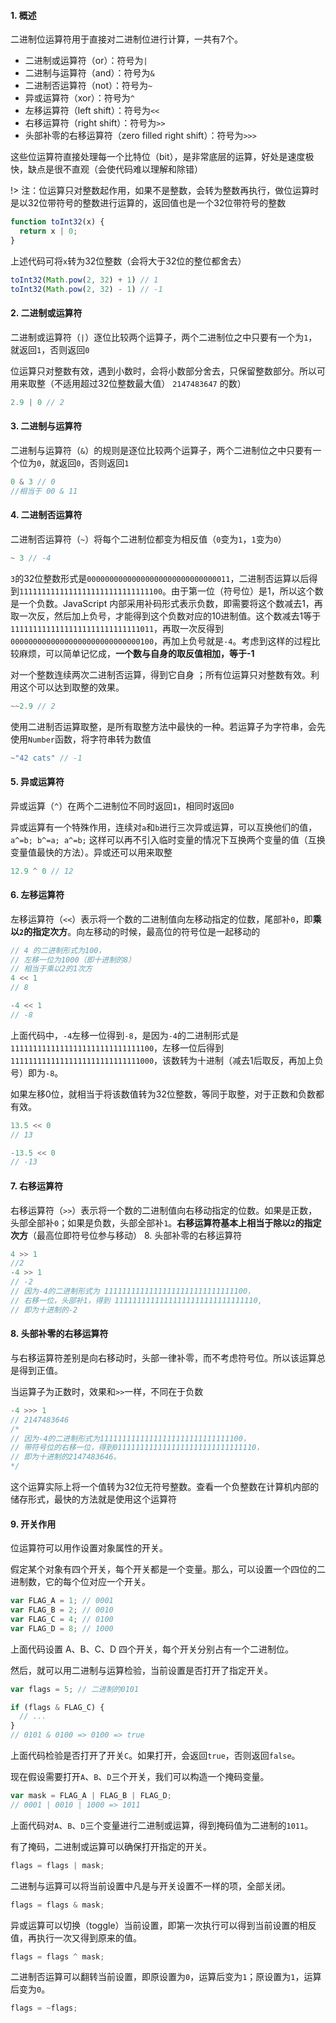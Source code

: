 #### 1. 概述

二进制位运算符用于直接对二进制位进行计算，一共有7个。

- 二进制或运算符（or）：符号为`|`
- 二进制与运算符（and）：符号为`&`
- 二进制否运算符（not）：符号为`~`
- 异或运算符（xor）：符号为`^`
- 左移运算符（left shift）：符号为`<<`
- 右移运算符（right shift）：符号为`>>`
- 头部补零的右移运算符（zero filled right shift）：符号为`>>>`

 这些位运算符直接处理每一个比特位（bit），是非常底层的运算，好处是速度极快，缺点是很不直观（会使代码难以理解和除错）

!> 注：位运算只对整数起作用，如果不是整数，会转为整数再执行，做位运算时是以32位带符号的整数进行运算的，返回值也是一个32位带符号的整数

```js
function toInt32(x) {
  return x | 0;
}
```

上述代码可将`x`转为32位整数（会将大于32位的整位都舍去）

```js
toInt32(Math.pow(2, 32) + 1) // 1
toInt32(Math.pow(2, 32) - 1) // -1
```

#### 2. 二进制或运算符

二进制或运算符（`|`）逐位比较两个运算子，两个二进制位之中只要有一个为`1`，就返回`1`，否则返回`0` 

 位运算只对整数有效，遇到小数时，会将小数部分舍去，只保留整数部分。所以可用来取整（不适用超过32位整数最大值） `2147483647` 的数）

```js
2.9 | 0 // 2
```

#### 3. 二进制与运算符

二进制与运算符（`&`）的规则是逐位比较两个运算子，两个二进制位之中只要有一个位为`0`，就返回`0`，否则返回`1` 

```js
0 & 3 // 0
//相当于 00 & 11
```

#### 4. 二进制否运算符

二进制否运算符（`~`）将每个二进制位都变为相反值（`0`变为`1`，`1`变为`0`） 

```js
~ 3 // -4
```

`3`的32位整数形式是`00000000000000000000000000000011`，二进制否运算以后得到`11111111111111111111111111111100`。由于第一位（符号位）是1，所以这个数是一个负数。JavaScript 内部采用补码形式表示负数，即需要将这个数减去1，再取一次反，然后加上负号，才能得到这个负数对应的10进制值。这个数减去1等于`11111111111111111111111111111011`，再取一次反得到`00000000000000000000000000000100`，再加上负号就是`-4`。考虑到这样的过程比较麻烦，可以简单记忆成，**一个数与自身的取反值相加，等于-1** 

 对一个整数连续两次二进制否运算，得到它自身 ；所有位运算只对整数有效。利用这个可以达到取整的效果。

```js
~~2.9 // 2
```

使用二进制否运算取整，是所有取整方法中最快的一种。若运算子为字符串，会先使用`Number`函数，将字符串转为数值

```js
~"42 cats" // -1
```

#### 5. 异或运算符

异或运算（`^`）在两个二进制位不同时返回`1`，相同时返回`0`

异或运算有一个特殊作用，连续对`a`和`b`进行三次异或运算，可以互换他们的值， `a^=b; b^=a; a^=b;` 这样可以再不引入临时变量的情况下互换两个变量的值（互换变量值最快的方法）。异或还可以用来取整

```js
12.9 ^ 0 // 12
```

#### 6. 左移运算符

左移运算符（`<<`）表示将一个数的二进制值向左移动指定的位数，尾部补`0`，即**乘以`2`的指定次方**。向左移动的时候，最高位的符号位是一起移动的

```js
// 4 的二进制形式为100，
// 左移一位为1000（即十进制的8）
// 相当于乘以2的1次方
4 << 1
// 8

-4 << 1
// -8
```

上面代码中，`-4`左移一位得到`-8`，是因为`-4`的二进制形式是`11111111111111111111111111111100`，左移一位后得到`11111111111111111111111111111000`，该数转为十进制（减去1后取反，再加上负号）即为`-8`。

如果左移0位，就相当于将该数值转为32位整数，等同于取整，对于正数和负数都有效。

```js
13.5 << 0
// 13

-13.5 << 0
// -13
```

#### 7. 右移运算符

右移运算符（`>>`）表示将一个数的二进制值向右移动指定的位数。如果是正数，头部全部补`0`；如果是负数，头部全部补`1`。**右移运算符基本上相当于除以`2`的指定次方**（最高位即符号位参与移动） 8. 头部补零的右移运算符

```js
4 >> 1
//2
-4 >> 1
// -2
// 因为-4的二进制形式为 11111111111111111111111111111100，
// 右移一位，头部补1，得到 11111111111111111111111111111110,
// 即为十进制的-2
```

#### 8. 头部补零的右移运算符

与右移运算符差别是向右移动时，头部一律补零，而不考虑符号位。所以该运算总是得到正值。

当运算子为正数时，效果和`>>`一样，不同在于负数

```js
-4 >>> 1
// 2147483646
/*
// 因为-4的二进制形式为11111111111111111111111111111100，
// 带符号位的右移一位，得到01111111111111111111111111111110，
// 即为十进制的2147483646。
*/
```

这个运算实际上将一个值转为32位无符号整数。查看一个负整数在计算机内部的储存形式，最快的方法就是使用这个运算符

#### 9. 开关作用

位运算符可以用作设置对象属性的开关。

假定某个对象有四个开关，每个开关都是一个变量。那么，可以设置一个四位的二进制数，它的每个位对应一个开关。

```js
var FLAG_A = 1; // 0001
var FLAG_B = 2; // 0010
var FLAG_C = 4; // 0100
var FLAG_D = 8; // 1000
```

上面代码设置 A、B、C、D 四个开关，每个开关分别占有一个二进制位。

然后，就可以用二进制与运算检验，当前设置是否打开了指定开关。

```js
var flags = 5; // 二进制的0101

if (flags & FLAG_C) {
  // ...
}
// 0101 & 0100 => 0100 => true
```

上面代码检验是否打开了开关`C`。如果打开，会返回`true`，否则返回`false`。

现在假设需要打开`A`、`B`、`D`三个开关，我们可以构造一个掩码变量。

```js
var mask = FLAG_A | FLAG_B | FLAG_D;
// 0001 | 0010 | 1000 => 1011
```

上面代码对`A`、`B`、`D`三个变量进行二进制或运算，得到掩码值为二进制的`1011`。

有了掩码，二进制或运算可以确保打开指定的开关。

```js
flags = flags | mask;
```

二进制与运算可以将当前设置中凡是与开关设置不一样的项，全部关闭。

```js
flags = flags & mask;
```

异或运算可以切换（toggle）当前设置，即第一次执行可以得到当前设置的相反值，再执行一次又得到原来的值。

```js
flags = flags ^ mask;
```

二进制否运算可以翻转当前设置，即原设置为`0`，运算后变为`1`；原设置为`1`，运算后变为`0`。

```js
flags = ~flags;
```